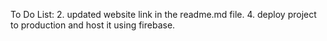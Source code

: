To Do List:
2. updated website link in the readme.md file.
4. deploy project to production and host it using firebase.